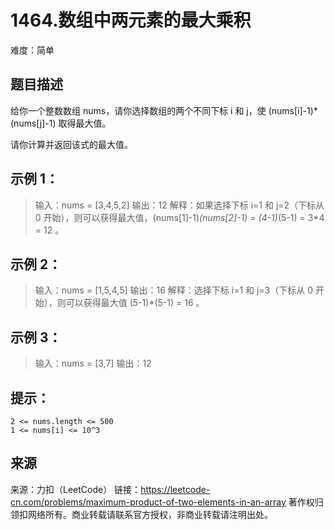 # 1464.数组中两元素的最大乘积

难度：简单

## 题目描述
给你一个整数数组 nums，请你选择数组的两个不同下标 i 和 j，使 (nums[i]-1)*(nums[j]-1) 取得最大值。

请你计算并返回该式的最大值。

 

## 示例 1：

> 输入：nums = [3,4,5,2]
> 输出：12 
> 解释：如果选择下标 i=1 和 j=2（下标从 0 开始），则可以获得最大值，(nums[1]-1)*(nums[2]-1) = (4-1)*(5-1) = 3*4 = 12 。 

## 示例 2：

> 输入：nums = [1,5,4,5]
> 输出：16
> 解释：选择下标 i=1 和 j=3（下标从 0 开始），则可以获得最大值 (5-1)*(5-1) = 16 。

## 示例 3：

> 输入：nums = [3,7]
> 输出：12

 

## 提示：

    2 <= nums.length <= 500
    1 <= nums[i] <= 10^3

## 来源
来源：力扣（LeetCode）
链接：https://leetcode-cn.com/problems/maximum-product-of-two-elements-in-an-array
著作权归领扣网络所有。商业转载请联系官方授权，非商业转载请注明出处。